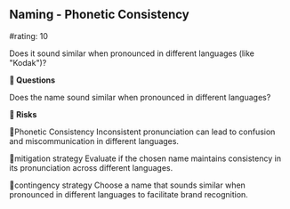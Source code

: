 

## Naming - Phonetic Consistency

#rating: 10


Does it sound similar when pronounced in different languages (like "Kodak")?

**💭 Questions**

Does the name sound similar when pronounced in different languages?

**🚨 Risks**

🚨Phonetic Consistency
Inconsistent pronunciation can lead to confusion and miscommunication in different languages.

🚨mitigation strategy
Evaluate if the chosen name maintains consistency in its pronunciation across different languages.

🚨contingency strategy
Choose a name that sounds similar when pronounced in different languages to facilitate brand recognition.




